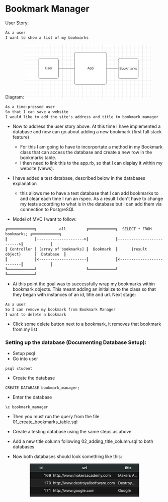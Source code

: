 # Bookmark Manager

User Story:

```
As a user
I want to show a list of my bookmarks
```
Diagram:
<img src='images/list_diagram.png'>

```
As a time-pressed user
So that I can save a website
I would like to add the site's address and title to bookmark manager
```
- Now to address the user story above. At this time I have implemented a database and now can go about adding a new bookmark (first full stack feature)
  - For this I am going to have to incorportate a method in my Bookmark class that can access the database and create a new row in the bookmarks table.
  - I then need to link this to the app.rb, so that I can display it within my website (views).
- I have added a test database, described below in the databases explanation
  - this allows me to have a test database that I can add bookmarks to and clear each time I run an rspec. As a result I don't have to change my tests according to what is in the database but I can add them via connection to PostgreSQL

- Model of MVC I want to follow:
```
╔════════════╗         .all         ╔════════════╗  SELECT * FROM bookmarks; ╔════════════╗
║            ║--------------------->║            ║-------------------------->║            ║
║ Controller ║ [array of bookmarks] ║  Bookmark  ║      {result object}      ║  Database  ║
║            ║<---------------------║            ║<--------------------------║            ║
╚════════════╝                      ╚════════════╝                           ╚════════════╝
```
  - At this point the goal was to successfully wrap my bookmarks within bookmark objects. This meant adding an initialize to the class so that they began with instances of an id, title and url.
Next stage:
```
As a user
So I can remove my bookmark from Bookmark Manager
I want to delete a bookmark
```
- Click some delete button next to a bookmark, it removes that bookmark from my list



### Setting up the database (Documenting Database Setup):
- Setup psql
- Go into user
```
psql student
```
- Create the database
```
CREATE DATABASE bookmark_manager;
```
- Enter the database
```
\c bookmark_manager
```
- Then you must run the query from the file 01_create_bookmarks_table.sql

- Create a testing database using the same steps as above

- Add a new title column following 02_adding_title_column.sql to both databases

- Now both databases should look something like this:
<center>
  <img src='images/database.png'/>
</center>
